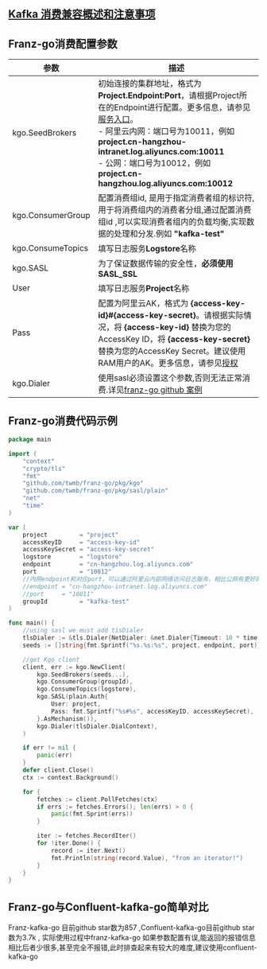 ## [Kafka 消费兼容概述和注意事项](./overview.md)

## Franz-go消费配置参数

| 参数                | 描述                                                                                                                                                                                                                                                                                                                  |
|-------------------|---------------------------------------------------------------------------------------------------------------------------------------------------------------------------------------------------------------------------------------------------------------------------------------------------------------------|
| kgo.SeedBrokers   | 初始连接的集群地址，格式为**Project.Endpoint:Port**，请根据Project所在的Endpoint进行配置。更多信息，请参见[服务入口](https://help.aliyun.com/document_detail/29008.htm#reference-wgx-pwq-zdb)。<br/> - 阿里云内网：端口号为10011，例如 **project.cn-hangzhou-intranet.log.aliyuncs.com:10011** <br/>  - 公网：端口号为10012，例如 **project.cn-hangzhou.log.aliyuncs.com:10012** |
| kgo.ConsumerGroup | 配置消费组id, 是用于指定消费者组的标识符,用于将消费组内的消费者分组,通过配置消费组id ,可以实现消费者组内的负载均衡,实现数据的处理和分发.例如 **"kafka-test"**                                                                                                                                                                                                                       |
| kgo.ConsumeTopics | 填写日志服务**Logstore**名称                                                                                                                                                                                                                                                                                                |
| kgo.SASL          | 为了保证数据传输的安全性，**必须使用SASL_SSL**                                                                                                                                                                                                                                                                                       |
| User              | 填写日志服务**Project**名称                                                                                                                                                                                                                                                                                                 |
| Pass              | 配置为阿里云AK，格式为 **{access-key-id}#{access-key-secret}**。请根据实际情况，将 **{access-key-id}** 替换为您的AccessKey ID，将 **{access-key-secret}** 替换为您的AccessKey Secret。建议使用RAM用户的AK。更多信息，请参见[授权](https://help.aliyun.com/document_detail/47664.htm#task-xsk-ttc-ry)                                                                   |
| kgo.Dialer        | 使用sasl必须设置这个参数,否则无法正常消费.详见[franz-go github 案例](https://github.com/twmb/franz-go/blob/master/examples/sasl/sasl_ssl_plain/sasl_ssl_plain.go)                                                                                                                                                                         |

## Franz-go消费代码示例

```go
package main

import (
	"context"
	"crypto/tls"
	"fmt"
	"github.com/twmb/franz-go/pkg/kgo"
	"github.com/twmb/franz-go/pkg/sasl/plain"
	"net"
	"time"
)

var (
	project         = "project"
	accessKeyID     = "access-key-id"
	accessKeySecret = "access-key-secret"
	logstore        = "logstore"
	endpoint        = "cn-hangzhou.log.aliyuncs.com"
	port            = "10012"
	//内网endpoint和对应port，可以通过阿里云内部网络访问日志服务，相比公网有更好的链路质量和安全性，详见文档 https://help.aliyun.com/document_detail/29008.htm#reference-wgx-pwq-zdb
	//endpoint = "cn-hangzhou-intranet.log.aliyuncs.com"
	//port     = "10011"
	groupId         = "kafka-test"
)

func main() {
	//using sasl we must add tisDialer
	tlsDialer := &tls.Dialer{NetDialer: &net.Dialer{Timeout: 10 * time.Second}}
	seeds := []string{fmt.Sprintf("%s.%s:%s", project, endpoint, port)}

	//get Kgo client
	client, err := kgo.NewClient(
		kgo.SeedBrokers(seeds...),
		kgo.ConsumerGroup(groupId),
		kgo.ConsumeTopics(logstore),
		kgo.SASL(plain.Auth{
			User: project,
			Pass: fmt.Sprintf("%s#%s", accessKeyID, accessKeySecret),
		}.AsMechanism()),
		kgo.Dialer(tlsDialer.DialContext),
	)

	if err != nil {
		panic(err)
	}
	defer client.Close()
	ctx := context.Background()

	for {
		fetches := client.PollFetches(ctx)
		if errs := fetches.Errors(); len(errs) > 0 {
			panic(fmt.Sprint(errs))
		}

		iter := fetches.RecordIter()
		for !iter.Done() {
			record := iter.Next()
			fmt.Println(string(record.Value), "from an iterator!")
		}
	}
}
```

## Franz-go与Confluent-kafka-go简单对比

Franz-kafka-go 目前github star数为857 ,Confluent-kafka-go目前github star数为3.7k , 实际使用过程中franz-kafka-go
如果参数配置有误,能返回的报错信息相比后者少很多,甚至完全不报错,此时排查起来有较大的难度,建议使用confluent-kafka-go
